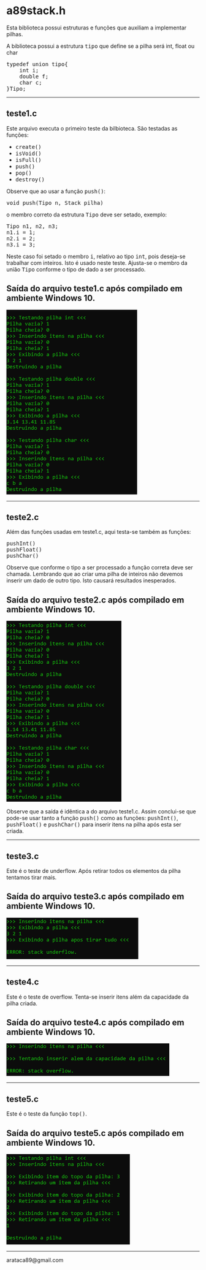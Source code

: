 # a89stack.h
Esta biblioteca possui estruturas e funções que auxiliam a implementar pilhas.

A biblioteca possui a estrutura <tt>tipo</tt> que define se a pilha será int, float ou char

<pre>
typedef union tipo{
    int i;
    double f;
    char c;
}Tipo;
</pre>

<hr>

## teste1.c

Este arquivo executa o primeiro teste da bilbioteca. São testadas as funções:
- <tt>create()</tt>
- <tt>isVoid()</tt>
- <tt>isFull()</tt>
- <tt>push()</tt>
- <tt>pop()</tt>
- <tt>destroy()</tt>


Observe que ao usar a função <tt>push()</tt>:

<pre>
void push(Tipo n, Stack pilha)
</pre>

o membro correto da estrutura <tt>Tipo</tt> deve ser setado, exemplo:

<pre>
Tipo n1, n2, n3;
n1.i = 1;
n2.i = 2;
n3.i = 3;
</pre>

Neste caso foi setado o membro <tt>i</tt>, relativo ao tipo <tt>int</tt>, pois deseja-se trabalhar com inteiros.
Isto é usado neste teste. Ajusta-se o membro da união <tt>Tipo</tt> conforme o tipo de dado a ser processado. 

## Saída do arquivo teste1.c após compilado em ambiente Windows 10.

<img src="https://github.com/arataca89/C/blob/main/a89stack/teste1.PNG">

<hr>

## teste2.c

Além das funções usadas em teste1.c, aqui testa-se também as funções:

<pre>
pushInt()
pushFloat()
pushChar()
</pre>

Observe que conforme o tipo a ser processado a função correta deve ser chamada. Lembrando que ao criar uma pilha de inteiros não devemos inserir um dado de outro tipo. Isto causará resultados inesperados.

## Saída do arquivo teste2.c após compilado em ambiente Windows 10.

<img src="https://github.com/arataca89/C/blob/main/a89stack/teste2.PNG">

Observe que a saída é idêntica a do arquivo teste1.c. Assim conclui-se que pode-se usar tanto a função <tt>push()</tt> como as funções: <tt>pushInt()</tt>, <tt>pushFloat()</tt> e <tt>pushChar()</tt> para inserir itens na pilha após esta ser criada.

<hr>

## teste3.c
Este é o teste de underflow. Após retirar todos os elementos da pilha tentamos tirar mais.

## Saída do arquivo teste3.c após compilado em ambiente Windows 10.

<img src="https://github.com/arataca89/C/blob/main/a89stack/teste3.PNG">

<hr>

## teste4.c
Este é o teste de overflow. Tenta-se inserir itens além da capacidade da pilha criada.

## Saída do arquivo teste4.c após compilado em ambiente Windows 10.

<img src="https://github.com/arataca89/C/blob/main/a89stack/teste4.PNG">

<hr>

## teste5.c
Este é o teste da função <tt>top()</tt>.
## Saída do arquivo teste5.c após compilado em ambiente Windows 10.
<img src="https://github.com/arataca89/C/blob/main/a89stack/teste5.PNG">

<hr>
arataca89@gmail.com
<p>
